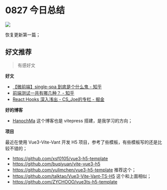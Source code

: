 
# 0827 今日总结

![](https://bing.com/th?id=OHR.JejuIsland_ZH-CN8434910851_800x480.jpg)


恢复更新第一篇；


## 好文推荐
> 有感好文

**好文**

- [【微前端】single-spa 到底是个什么鬼 - 知乎](https://zhuanlan.zhihu.com/p/378346507)
- [前端测试一共有哪几种？ - 知乎](https://zhuanlan.zhihu.com/p/507183370)
- [React Hooks 深入浅出 - CS_Joe的专栏 - 掘金](https://juejin.cn/column/6987427184843440141)


**好的博客**

- [HanochMa](https://hanochma.github.io/) 这个博客也是 vitepress 搭建，是我学习的方向；

**项目**

最近在使用 Vue3-Vite-Vant 开发 H5 项目，参考了些模板，有些模板写的还是比较不错的；

- https://github.com/xsf0105/vue3-h5-template
- https://github.com/buqiyuan/vite-vue3-h5
- https://github.com/yulimchen/vue3-h5-template  推荐这个；
- https://github.com/talktao/Vue3-Vite-Vant-TS-H5 这个和上面相似；
- https://github.com/ZYCHOOO/vue3ts-h5-template


